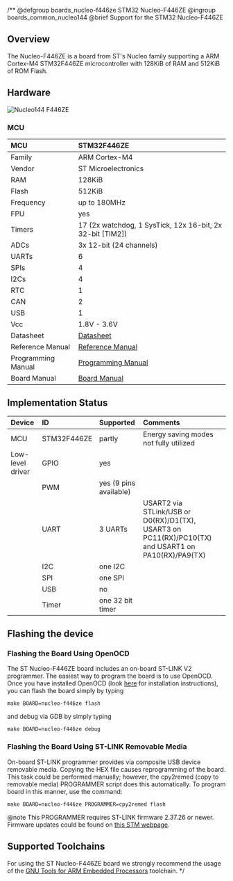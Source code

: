 /**
@defgroup    boards_nucleo-f446ze STM32 Nucleo-F446ZE
@ingroup     boards_common_nucleo144
@brief       Support for the STM32 Nucleo-F446ZE

## Overview

The Nucleo-F446ZE is a board from ST's Nucleo family supporting a ARM Cortex-M4
STM32F446ZE microcontroller with 128KiB of RAM and 512KiB of ROM Flash.

## Hardware

![Nucleo144 F446ZE](https://raw.githubusercontent.com/wiki/RIOT-OS/RIOT/images/nucleo144-board.png)

### MCU

| MCU        | STM32F446ZE       |
|:---------- |:----------------- |
| Family     | ARM Cortex-M4     |
| Vendor     | ST Microelectronics |
| RAM        | 128KiB            |
| Flash      | 512KiB            |
| Frequency  | up to 180MHz      |
| FPU        | yes               |
| Timers     | 17 (2x watchdog, 1 SysTick, 12x 16-bit, 2x 32-bit [TIM2]) |
| ADCs       | 3x 12-bit (24 channels) |
| UARTs      | 6                 |
| SPIs       | 4                 |
| I2Cs       | 4                 |
| RTC        | 1                 |
| CAN        | 2                 |
| USB        | 1                 |
| Vcc        | 1.8V - 3.6V       |
| Datasheet  | [Datasheet](http://www.st.com/resource/en/datasheet/stm32f446ze.pdf) |
| Reference Manual | [Reference Manual](https://www.st.com/resource/en/reference_manual/dm00135183.pdf) |
| Programming Manual | [Programming Manual](https://www.st.com/resource/en/programming_manual/dm00046982.pdf) |
| Board Manual | [Board Manual](https://www.st.com/resource/en/user_manual/dm00244518.pdf)|

## Implementation Status

| Device | ID        | Supported | Comments  |
|:------------- |:------------- |:------------- |:------------- |
| MCU        | STM32F446ZE   | partly    | Energy saving modes not fully utilized |
| Low-level driver | GPIO    | yes       | |
|        | PWM       | yes (9 pins available)    |  |
|        | UART      | 3 UARTs       | USART2 via STLink/USB or D0(RX)/D1(TX), USART3 on PC11(RX)/PC10(TX) and USART1 on PA10(RX)/PA9(TX) |
|        | I2C       | one I2C       | |
|        | SPI       | one SPI       | |
|        | USB       | no        | |
|        | Timer     | one 32 bit timer      | |

## Flashing the device

### Flashing the Board Using OpenOCD

The ST Nucleo-F446ZE board includes an on-board ST-LINK V2 programmer. The
easiest way to program the board is to use OpenOCD. Once you have installed
OpenOCD (look [here](https://github.com/RIOT-OS/RIOT/wiki/OpenOCD) for
installation instructions), you can flash the board simply by typing

```
make BOARD=nucleo-f446ze flash
```
and debug via GDB by simply typing
```
make BOARD=nucleo-f446ze debug
```

### Flashing the Board Using ST-LINK Removable Media

On-board ST-LINK programmer provides via composite USB device removable media.
Copying the HEX file causes reprogramming of the board. This task
could be performed manually; however, the cpy2remed (copy to removable
media) PROGRAMMER script does this automatically. To program board in
this manner, use the command:
```
make BOARD=nucleo-f446ze PROGRAMMER=cpy2remed flash
```
@note This PROGRAMMER requires ST-LINK firmware 2.37.26 or newer. Firmware updates
could be found on [this STM webpage](https://www.st.com/en/development-tools/stsw-link007.html).

## Supported Toolchains

For using the ST Nucleo-F446ZE board we strongly recommend the usage of the
[GNU Tools for ARM Embedded Processors](https://launchpad.net/gcc-arm-embedded)
toolchain.
 */
